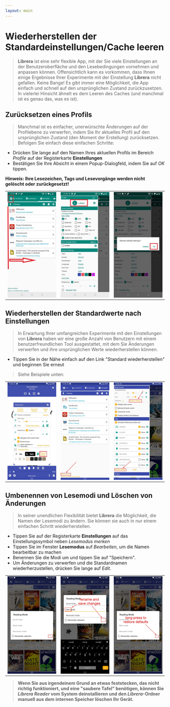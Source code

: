 ```yaml
---
layout: main
---
```


# Wiederherstellen der Standardeinstellungen/Cache leeren

> **Librera** ist eine sehr flexible App, mit der Sie viele Einstellungen an der Benutzeroberfläche und den Lesebedingungen vornehmen und anpassen können. Offensichtlich kann es vorkommen, dass Ihnen einige Ergebnisse Ihrer Experimente mit der Einstellung **Librera** nicht gefallen. Keine Bange! Es gibt immer eine Möglichkeit, die App einfach und schnell auf den ursprünglichen Zustand zurückzusetzen. In vielerlei Hinsicht ähnelt es dem Leeren des Caches (und manchmal ist es genau das, was es ist).

## Zurücksetzen eines Profils

> Manchmal ist es einfacher, unerwünschte Änderungen auf der Profilebene zu verwerfen, indem Sie Ihr aktuelles Profil auf den ursprünglichen Zustand (den Moment der Erstellung) zurücksetzen. Befolgen Sie einfach diese einfachen Schritte:
* Drücken Sie lange auf den Namen Ihres aktuellen Profils im Bereich _Profile_ auf der Registerkarte **Einstellungen**
* Bestätigen Sie Ihre Absicht in einem Popup-Dialogfeld, indem Sie auf _OK_ tippen.

**Hinweis: Ihre Lesezeichen, Tags und Lesevorgänge werden nicht gelöscht oder zurückgesetzt!**

||||
|-|-|-|
|![](19.jpg)|![](20.jpg)|![](21.jpg)|

## Wiederherstellen der Standardwerte nach Einstellungen

> In Erwartung Ihrer umfangreichen Experimente mit den Einstellungen von **Librera** haben wir eine große Anzahl von Benutzern mit einem benutzerfreundlichen Tool ausgestattet, mit dem Sie Änderungen verwerfen und ihre ursprünglichen Werte wiederherstellen können.
* Tippen Sie in der Nähe einfach auf den Link &quot;Standard wiederherstellen&quot; und beginnen Sie erneut
> Siehe Beispiele unten:

||||
|-|-|-|
|![](1.jpg)|![](2.jpg)|![](3.jpg)|

## Umbenennen von Lesemodi und Löschen von Änderungen

> In seiner unendlichen Flexibilität bietet **Librera** die Möglichkeit, die Namen der Lesemodi zu ändern. Sie können sie auch in nur einem einfachen Schritt wiederherstellen.
* Tippen Sie auf der Registerkarte **Einstellungen** auf das Einstellungssymbol neben _Lesemodus merken_
* Tippen Sie im Fenster **Lesemodus** auf _Bearbeiten_, um die Namen bearbeitbar zu machen
* Benennen Sie die Modi um und tippen Sie auf &quot;Speichern&quot;.
* Um Änderungen zu verwerfen und die Standardnamen wiederherzustellen, drücken Sie lange auf _Edit_.

||||
|-|-|-|
|![](4.jpg)|![](5.jpg)|![](6.jpg)|

> **Wenn Sie aus irgendeinem Grund an etwas feststecken, das nicht richtig funktioniert, und eine &quot;saubere Tafel&quot; benötigen, können Sie _Librera Reader_ vom System deinstallieren und den _Librera_-Ordner manuell aus dem internen Speicher löschen Ihr Gerät.**
